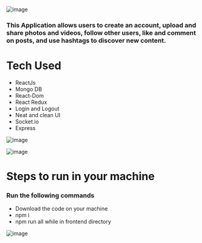 ![image](https://user-images.githubusercontent.com/80787027/229779906-7b0c9df9-3728-46ba-94aa-a38480d41eb8.png)

### This Application allows users to create an account, upload and share photos and videos, follow other users, like and comment on posts, and use hashtags to discover new content.

# Tech Used
  * ReactJs
  * Mongo DB
  * React-Dom
  * React Redux
  * Login and Logout
  * Neat and clean UI
  * Socket.io
  * Express

![image](https://user-images.githubusercontent.com/80787027/229780962-32f7e31e-5cb6-499c-9feb-6ab0f509fd1e.png)

![image](https://user-images.githubusercontent.com/80787027/229780876-d54223b6-031d-4728-98aa-98ff3de3d629.png)

# Steps to run in your machine
### Run the following commands
  * Download the code on your machine
  * npm i
  * npm run all while in frontend directory

![image](https://user-images.githubusercontent.com/80787027/229797007-404f7bbf-6790-416e-8ee4-26ae5e20bced.png)
